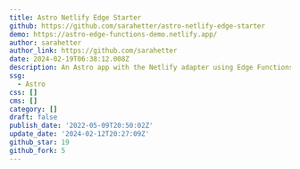 ```yaml
---
title: Astro Netlify Edge Starter
github: https://github.com/sarahetter/astro-netlify-edge-starter
demo: https://astro-edge-functions-demo.netlify.app/
author: sarahetter
author_link: https://github.com/sarahetter
date: 2024-02-19T06:38:12.008Z
description: An Astro app with the Netlify adapter using Edge Functions
ssg:
  - Astro
css: []
cms: []
category: []
draft: false
publish_date: '2022-05-09T20:50:02Z'
update_date: '2024-02-12T20:27:09Z'
github_star: 19
github_fork: 5
---
```

